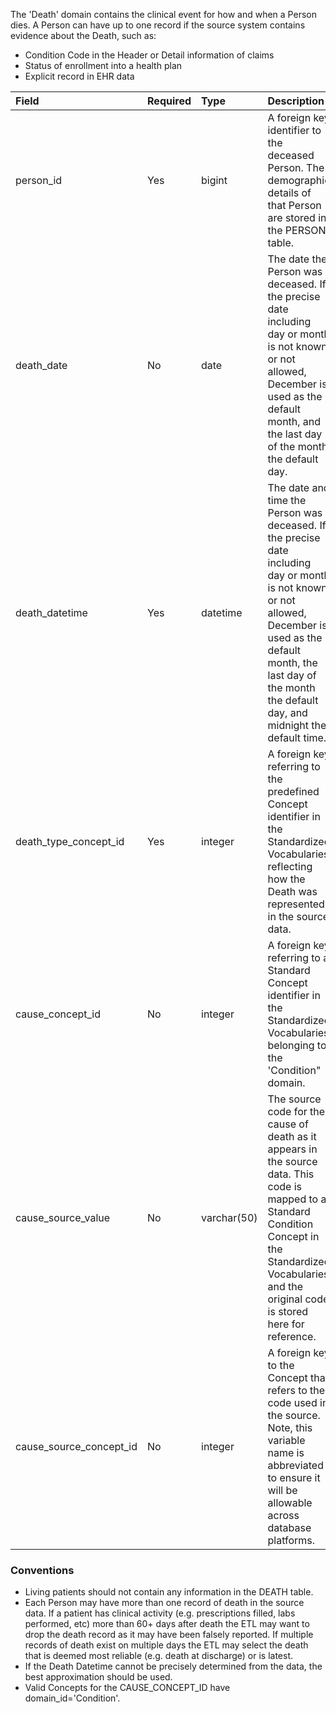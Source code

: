 The 'Death' domain contains the clinical event for how and when a Person dies. A Person can have up to one record if the source system contains evidence about the Death, such as:

  * Condition Code in the Header or Detail information of claims
  * Status of enrollment into a health plan
  * Explicit record in EHR data

Field|Required|Type|Description
:-------------------------|:--------|:-----|:----------------------------------------------
| person_id					| Yes	| bigint	| A foreign key identifier to the deceased Person. The demographic details of that Person are stored in the PERSON table.                                                                                          |
| death_date 				| No	| date		| The date the Person was deceased. If the precise date including day or month is not known or not allowed, December is used as the default month, and the last day of the month the default day.        |
| death_datetime 			| Yes	| datetime	| The date and time the Person was deceased. If the precise date including day or month is not known or not allowed, December is used as the default month, the last day of the month the default day, and midnight the default time.|
| death_type_concept_id		| Yes	| integer	| A foreign key referring to the predefined Concept identifier in the Standardized Vocabularies reflecting how the Death was represented in the source data.                                         |
| cause_concept_id			| No	| integer	| A foreign key referring to a Standard Concept identifier in the Standardized Vocabularies belonging to the 'Condition" domain.                                                                                           |
| cause_source_value		| No	| varchar(50)| The source code for the cause of death as it appears in the source data. This code is mapped to a Standard Condition Concept in the Standardized Vocabularies and the original code is stored here for reference.|
| cause_source_concept_id	| No	| integer	| A foreign key to the Concept that refers to the code used in the source. Note, this variable name is abbreviated to ensure it will be allowable across database platforms.                              |

### Conventions 
  * Living patients should not contain any information in the DEATH table.
  * Each Person may have more than one record of death in the source data. If a patient has clinical activity (e.g. prescriptions filled, labs performed, etc) more than 60+ days after death the ETL may want to drop the death record as it may have been falsely reported. If multiple records of death exist on multiple days the ETL may select the death that is deemed most reliable (e.g. death at discharge) or is latest.
  * If the Death Datetime cannot be precisely determined from the data, the best approximation should be used.
  * Valid Concepts for the CAUSE_CONCEPT_ID have domain_id='Condition'.